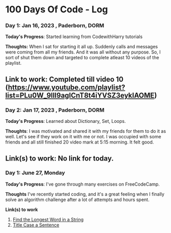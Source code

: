 # 100 Days Of Code - Log

### Day 1: Jan 16, 2023 , Paderborn, DORM


**Today's Progress**: Started learning from CodewithHarry tutorials

**Thoughts:** When I sat for starting it all up. Suddenly calls and messages were coming from all my friends. And it was all without any purpose. So, I sort of shut them down and targeted to complete atleast 10 videos of the playlist. 

**Link to work:** Completed till video 10 (https://www.youtube.com/playlist?list=PLu0W_9lII9agICnT8t4iYVSZ3eykIAOME)
-------------------------------------------------

### Day 2: Jan 17, 2023 , Paderborn, DORM

**Today's Progress**: Learned about Dictionary, Set, Loops.

**Thoughts**: I was motivated and shared it with my friends for them to do it as well. Let's see if they work on it with me or not. I was occupied with some friends and all still finished 20 video mark at 5:15 morning. It felt good. 

**Link(s) to work**: No link for today. 
-------------------------------------------------

### Day 1: June 27, Monday

**Today's Progress**: I've gone through many exercises on FreeCodeCamp.

**Thoughts** I've recently started coding, and it's a great feeling when I finally solve an algorithm challenge after a lot of attempts and hours spent.

**Link(s) to work**
1. [Find the Longest Word in a String](https://www.freecodecamp.com/challenges/find-the-longest-word-in-a-string)
2. [Title Case a Sentence](https://www.freecodecamp.com/challenges/title-case-a-sentence)
